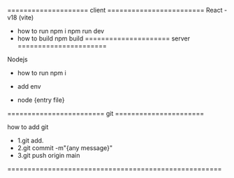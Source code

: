 ==================== client ======================== React - v18 (vite)

- how to run npm i npm run dev
- how to build npm build
===================== server ======================

Nodejs

- how to run npm i
- add env

- node {entry file}

======================== git ======================

how to add git

- 1.git add.
- 2.git commit -m"{any message}"
- 3.git push origin main

=====================================================